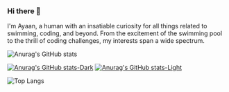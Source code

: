 ### Hi there 👋

I'm Ayaan, a human with an insatiable curiosity for all things related to swimming, coding, and beyond. From the excitement of the swimming pool to the thrill of coding challenges, my interests span a wide spectrum.

![Anurag's GitHub stats](https://github-readme-stats.vercel.app/api?username=ayaangrover&show_icons=true&theme=radical)

[![Anurag's GitHub stats-Dark](https://github-readme-stats.vercel.app/api?username=anuraghazra&show_icons=true&theme=dark#gh-dark-mode-only)](https://github.com/anuraghazra/github-readme-stats#gh-dark-mode-only)
[![Anurag's GitHub stats-Light](https://github-readme-stats.vercel.app/api?username=anuraghazra&show_icons=true&theme=default#gh-light-mode-only)](https://github.com/anuraghazra/github-readme-stats#gh-light-mode-only)

![Top Langs](https://github-readme-stats.vercel.app/api/top-langs/?username=ayaangrover&layout=compact&theme=radical)
